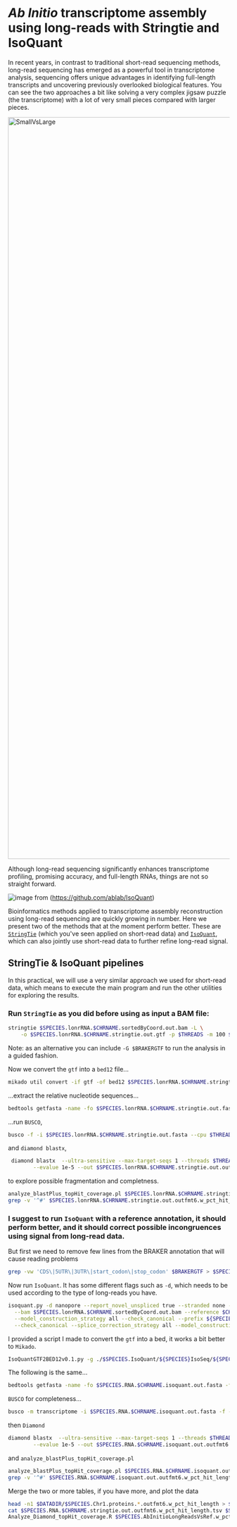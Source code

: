 # *Ab Initio* transcriptome assembly using long-reads with Stringtie and IsoQuant
In recent years, in contrast to traditional short-read sequencing methods, long-read sequencing has emerged as a powerful tool in transcriptome analysis, sequencing offers unique advantages in identifying full-length transcripts and uncovering previously overlooked biological features.
You can see the two approaches a bit like solving a very complex jigsaw puzzle (the transcriptome) with a lot of very small pieces compared with larger pieces.

<img width="1686" alt="SmallVsLarge" src="https://github.com/francicco/GenomeAnnotationWorkshop2024/assets/9006870/c01b30c4-6cc5-45c3-a31e-a9d1764e5cac">

Although long-read sequencing significantly enhances transcriptome profiling, promising accuracy, and full-length RNAs, things are not so straight forward.

![image](https://github.com/francicco/GenomeAnnotationWorkshop2024/assets/9006870/9657aa7c-d119-4d5e-8b22-7e8407466f42)
from (https://github.com/ablab/IsoQuant)

Bioinformatics methods applied to transcriptome assembly reconstruction using long-read sequencing are quickly growing in number. Here we present two of the methods that at the moment perform better. These are [`StringTie`](https://www.nature.com/articles/nbt.3122) (which you've seen applied on short-read data) and [`IsoQuant`](https://www.nature.com/articles/s41587-022-01565-y), which can also jointly use short-read data to further refine long-read signal.

## StringTie & IsoQuant pipelines
In this practical, we will use a very similar approach we used for short-read data, which means to execute the main program and run the other utilities for exploring the results.

### Run `StringTie` as you did before using as input a BAM file:
```bash
stringtie $SPECIES.lonrRNA.$CHRNAME.sortedByCoord.out.bam -L \
	-o $SPECIES.lonrRNA.$CHRNAME.stringtie.out.gtf -p $THREADS -m 100 $STRAND
```
Note: as an alternative you can include `-G $BRAKERGTF` to run the analysis in a guided fashion.

Now we convert the `gtf` into a `bed12` file...
```bash
mikado util convert -if gtf -of bed12 $SPECIES.lonrRNA.$CHRNAME.stringtie.out.gtf | sed 's/;coding=False//' | sed 's/ID=//' > $SPECIES.lonrRNA.$CHRNAME.stringtie.out.bed
```

...extract the relative nucleotide sequences...
```bash
bedtools getfasta -name -fo $SPECIES.lonrRNA.$CHRNAME.stringtie.out.fasta -fi $DATADIR/$SPECIES.$CHRNAME.fasta -bed $SPECIES.lonrRNA.$CHRNAME.stringtie.out.bed
```

...run `BUSCO`, 
```bash
busco -f -i $SPECIES.lonrRNA.$CHRNAME.stringtie.out.fasta --cpu $THREADS -m transcriptome -l $BUSCODIR/$BUSCODB --out run_$SPECIES.lonrRNA.$CHRNAME.stringtie.out.$BUSCODB
```

and `diamond blastx`,
```bash
 diamond blastx  --ultra-sensitive --max-target-seqs 1 --threads $THREADS --query $SPECIES.lonrRNA.$CHRNAME.stringtie.out.fasta --outfmt 6 --db ${SWISSPROTDB} \
		--evalue 1e-5 --out $SPECIES.lonrRNA.$CHRNAME.stringtie.out.outfmt6
```

to explore possible fragmentation and completness.
```bash
analyze_blastPlus_topHit_coverage.pl $SPECIES.lonrRNA.$CHRNAME.stringtie.out.outfmt6 $SPECIES.lonrRNA.$CHRNAME.stringtie.out.fasta ${SWISSPROTDB}.fasta
grep -v '^#' $SPECIES.lonrRNA.$CHRNAME.stringtie.out.outfmt6.w_pct_hit_length | sed 's/^/Scallop\t/' > $SPECIES.lonrRNA.$CHRNAME.stringtie.out.outfmt6.w_pct_hit_length.tsv
```


### I suggest to run `IsoQuant` with a reference annotation, it should perform better, and it should correct possible incongruences using signal from long-read data.

But first we need to remove few lines from the BRAKER annotation that will cause reading problems
```bash
grep -vw 'CDS\|5UTR\|3UTR\|start_codon\|stop_codon' $BRAKERGTF > $SPECIES.BRAKER.isoquant.gff3
```

Now run `IsoQuant`. It has some different flags such as `-d`, which needs to be used according to the type of long-reads you have.
```bash
isoquant.py -d nanopore --report_novel_unspliced true --stranded none --threads $THREADS --genedb $SPECIES.BRAKER.isoquant.gff3 \
  --bam $SPECIES.lonrRNA.$CHRNAME.sortedByCoord.out.bam --reference $CHR --output $SPECIES.IsoQuant \
  --model_construction_strategy all --check_canonical --prefix ${SPECIES}IsoSeq --data_type $LONGTYPE \
  --check_canonical --splice_correction_strategy all --model_construction_strategy all --count_exons
```

I provided a script I made to convert the `gtf` into a bed, it works a bit better to `Mikado`.
```bash
IsoQuantGTF2BED12v0.1.py -g ./$SPECIES.IsoQuant/${SPECIES}IsoSeq/${SPECIES}IsoSeq.extended_annotation.gtf > $SPECIES.RNA.$CHRNAME.isoquant.out.bed
```

The following is the same...
```bash
bedtools getfasta -name -fo $SPECIES.RNA.$CHRNAME.isoquant.out.fasta -fi $DATADIR/$SPECIES.$CHRNAME.fasta -bed $SPECIES.RNA.$CHRNAME.isoquant.out.bed
```

`BUSCO` for completeness...
```bash
busco -m transcriptome -i $SPECIES.RNA.$CHRNAME.isoquant.out.fasta -f -o run_$SPECIES.lonrRNA.$CHRNAME.isoquant.out.$BUSCODB -l $BUSCODIR/$BUSCODB --cpu $THREADS
```

then `Diamond`
```bash
diamond blastx  --ultra-sensitive --max-target-seqs 1 --threads $THREADS --query $SPECIES.RNA.$CHRNAME.isoquant.out.fasta --outfmt 6 --db ${SWISSPROTDB} \
		--evalue 1e-5 --out $SPECIES.RNA.$CHRNAME.isoquant.out.outfmt6
```

and `analyze_blastPlus_topHit_coverage.pl`
```bash
analyze_blastPlus_topHit_coverage.pl $SPECIES.RNA.$CHRNAME.isoquant.out.outfmt6 $SPECIES.RNA.$CHRNAME.isoquant.out.fasta ${SWISSPROTDB}.fasta
grep -v '^#' $SPECIES.RNA.$CHRNAME.isoquant.out.outfmt6.w_pct_hit_length | sed 's/^/IsoQuant\t/' > $SPECIES.RNA.$CHRNAME.isoquant.out.outfmt6.w_pct_hit_length.tsv
```

Merge the two or more tables, if you have more, and plot the data
```bash
head -n1 $DATADIR/$SPECIES.Chr1.proteins.*.outfmt6.w_pct_hit_length > $SPECIES.AbInitioLongReadsVsRef.w_pct_hit_length.tsv
cat $SPECIES.RNA.$CHRNAME.stringtie.out.outfmt6.w_pct_hit_length.tsv $SPECIES.RNA.$CHRNAME.isoquant.out.outfmt6.w_pct_hit_length.tsv >> $SPECIES.AbInitioLongReadsVsRef.w_pct_hit_length.tsv
Analyze_Diamond_topHit_coverage.R $SPECIES.AbInitioLongReadsVsRef.w_pct_hit_length.tsv $SPECIES.AbInitioLongReadsVsRef.w_pct_hit_length.png
```

